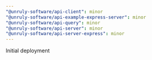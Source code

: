 ```yaml
---
"@unruly-software/api-client": minor
"@unruly-software/api-example-express-server": minor
"@unruly-software/api-query": minor
"@unruly-software/api-server": minor
"@unruly-software/api-server-express": minor
---
```


Initial deployment
